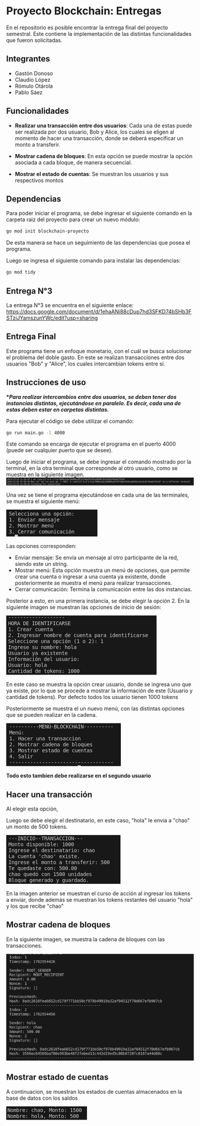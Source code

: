 
# Proyecto Blockchain: Entregas 

En el repositorio es posible encontrar la entrega final del proyecto semestral. Este contiene la implementación de las distintas funcionalidades que fueron solicitadas.


## Integrantes

- Gastón Donoso
- Claudio López
- Rómulo Otárola
- Pablo Sáez
## Funcionalidades

- **Realizar una transacción entre dos usuarios**: Cada una de estas puede ser realizada por dos usuario, Bob y Alice, los cuales se eligen al momento de hacer una transacción, donde se deberá especificar un monto a transferir.
- **Mostrar cadena de bloques**: En esta opción se puede mostrar la opción asociada a cada bloque, de manera secuencial.

- **Mostrar el estado de cuentas**: Se muestran los usuarios y sus respectivos montos



## Dependencias
Para poder iniciar el programa, se debe ingresar el siguiente comando en la carpeta raiz del proyecto para crear un nuevo módulo:
```bash
go mod init blockchain-proyecto
```
De esta manera se hace un seguimiento de las dependencias que posea el programa.

Luego se ingresa el siguiente comando para instalar las dependencias:

```bash
go mod tidy
```

## Entrega N°3

La entrega N°3 se encuentra en el siguiente enlace:
https://docs.google.com/document/d/1ehaANi88cDup7hd3SFKD74bSHb3FSTziJYamszunYWc/edit?usp=sharing

## Entrega Final

Este programa tiene un enfoque monetario, con el cuál se busca solucionar el problema del doble gasto.
En este se realizan transacciones entre dos usuarios "Bob" y "Alice", los cuales intercambian tokens entre sí.

## Instrucciones de uso

__*_Para realizar intercambios entre dos usuarios, se deben tener dos instancias distintas, ejecutándose en paralelo. Es decir, cada una de estas deben estar en carpetas distintas.___

Para ejecutar el código se debe utilizar el comando:

```bash
go run main.go -l 4000
```
Este comando se encarga de ejecutar el programa en el puerto 4000 (puede ser cualquier puerto que se desee).

Luego de iniciar el programa, se debe ingresar el comando mostrado por la terminal, en la otra terminal que corresponde al otro usuario, como se muestra en la siguiente imagen.
![Alt text](imgs/port.png)

Una vez se tiene el programa ejecutándose en cada una de las terminales, se muestra el siguiente menú: 

![Alt text](imgs/menu1.png)

Las opciones corresponden:


- Enviar mensaje: Se envía un mensaje al otro participante de la red, siendo este un string.
- Mostrar menú: Esta opción muestra un menú de opciones, que permite crear una cuenta o ingresar a una cuenta ya existente, donde posteriormente se muestra el menú para realizar transacciones.
- Cerrar comunicación: Termina la comunicación entre las dos instancias.

Posterior a esto, en una primera instancia, se debe elegir la opción 2. En la siguiente imagen se muestran las opciones de inicio de sesión:
 
![Alt text](imgs/logeo.png)

En este caso se muestra la opción crear usuario, donde se ingresa uno que ya existe, por lo que se procede a mostrar la información de este (Usuario y cantidad de tokens).
Por defecto todos los usuario tienen 1000 tokens

Posteriormente se muestra el un nuevo menú, con las distintas opciones que se pueden realizar en la cadena.

![Alt text](imgs/menu_bc.png)

__Todo esto tambien debe realizarse en el segundo usuario__ 

## Hacer una transacción

Al elegir esta opción, 

Luego se debe elegir el destinatario, en este caso, "hola" le envia a "chao" un monto de 500 tokens.


![Alt text](imgs/transac.png)

En la imagen anterior se muestran el curso de acción al ingresar los tokens a enviar, donde además se muestran los tokens restantes del usuario "hola" y los que recibe "chao"

## Mostrar cadena de bloques

En la siguiente imagen, se muestra la cadena de bloques con las transacciones.

![Alt text](imgs/cadena_bloques.png)

## Mostrar estado de cuentas

A continuacion, se muestran los estados de cuentas almacenados en la base de datos con los saldos

![Alt text](imgs/cuentas.png)
